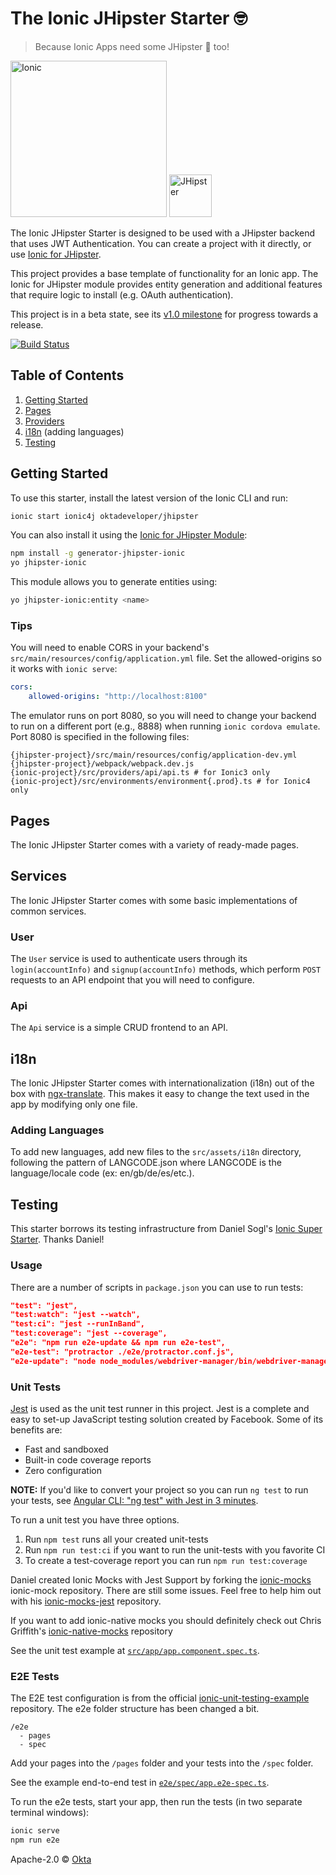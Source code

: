 # The Ionic JHipster Starter 🤓

> Because Ionic Apps need some JHipster 💙 too!

<div>
    <a href="https://ionicframework.com"><img src="src/assets/img/ionic-logo.png" alt="Ionic" width="250"></a>
    <a href="http://www.jhipster.tech"><img src="src/assets/img/jhipster-logo.png" alt="JHipster" width="68"></a>
</div>

The Ionic JHipster Starter is designed to be used with a JHipster backend that uses JWT Authentication.
You can create a project with it directly, or use [Ionic for JHipster](https://github.com/oktadeveloper/generator-jhipster-ionic).

This project provides a base template of functionality for an Ionic app. The Ionic for JHipster module provides entity generation and additional features that require logic to install (e.g. OAuth authentication).

This project is in a beta state, see its [v1.0 milestone](https://github.com/oktadeveloper/ionic-jhipster-starter/milestone/2) for progress towards a release.

[![Build Status][travis-image]][travis-url]

## Table of Contents

1. [Getting Started](#getting-started)
2. [Pages](#pages)
3. [Providers](#providers)
4. [i18n](#i18n) (adding languages)
5. [Testing](#testing)

## Getting Started

To use this starter, install the latest version of the Ionic CLI and run:

```bash
ionic start ionic4j oktadeveloper/jhipster
```

You can also install it using the [Ionic for JHipster Module](https://github.com/oktadeveloper/generator-jhipster-ionic):

```bash
npm install -g generator-jhipster-ionic
yo jhipster-ionic
```

This module allows you to generate entities using:

```bash	
yo jhipster-ionic:entity <name>	
```

### Tips

You will need to enable CORS in your backend's `src/main/resources/config/application.yml` file. Set the allowed-origins so it works with `ionic serve`:
         
```yaml
cors:
    allowed-origins: "http://localhost:8100"
```
         
The emulator runs on port 8080, so you will need to change your backend to run on a different port (e.g., 8888) when running `ionic cordova emulate`. Port 8080 is specified in the following files:

```
{jhipster-project}/src/main/resources/config/application-dev.yml
{jhipster-project}/webpack/webpack.dev.js
{ionic-project}/src/providers/api/api.ts # for Ionic3 only
{ionic-project}/src/environments/environment{.prod}.ts # for Ionic4 only 
```

## Pages

The Ionic JHipster Starter comes with a variety of ready-made pages. 

## Services

The Ionic JHipster Starter comes with some basic implementations of common services.

### User

The `User` service is used to authenticate users through its
`login(accountInfo)` and `signup(accountInfo)` methods, which perform `POST`
requests to an API endpoint that you will need to configure.

### Api

The `Api` service is a simple CRUD frontend to an API.

## i18n

The Ionic JHipster Starter comes with internationalization (i18n) out of the box with
[ngx-translate](https://github.com/ngx-translate/core). This makes it easy to
change the text used in the app by modifying only one file. 

### Adding Languages

To add new languages, add new files to the `src/assets/i18n` directory,
following the pattern of LANGCODE.json where LANGCODE is the language/locale
code (ex: en/gb/de/es/etc.).

## Testing

This starter borrows its testing infrastructure from Daniel Sogl's [Ionic Super Starter](https://github.com/danielsogl/ionic-super-starter). Thanks Daniel!

### Usage

There are a number of scripts in `package.json` you can use to run tests:

```json
"test": "jest",
"test:watch": "jest --watch",
"test:ci": "jest --runInBand",
"test:coverage": "jest --coverage",
"e2e": "npm run e2e-update && npm run e2e-test",
"e2e-test": "protractor ./e2e/protractor.conf.js",
"e2e-update": "node node_modules/webdriver-manager/bin/webdriver-manager update --gecko false"
```

### Unit Tests

[Jest](https://facebook.github.io/jest/) is used as the unit test runner in this project. Jest is a complete and easy to set-up JavaScript testing solution created by Facebook. Some of its benefits are:

- Fast and sandboxed
- Built-in code coverage reports
- Zero configuration

**NOTE:** If you'd like to convert your project so you can run `ng test` to run your tests, see [Angular CLI: "ng test" with Jest in 3 minutes](https://codeburst.io/angular-6-ng-test-with-jest-in-3-minutes-b1fe5ed3417c).

To run a unit test you have three options.

1. Run `npm test` runs all your created unit-tests
2. Run `npm run test:ci` if you want to run the unit-tests with you favorite CI
3. To create a test-coverage report you can run `npm run test:coverage`

Daniel created Ionic Mocks with Jest Support by forking the [ionic-mocks](https://github.com/stonelasley/ionic-mocks) ionic-mock repository. There are still some issues. Feel free to help him out with his [ionic-mocks-jest](https://github.com/danielsogl/ionic-mocks-jest) repository.

If you want to add ionic-native mocks you should definitely check out Chris Griffith's [ionic-native-mocks](https://github.com/chrisgriffith/ionic-native-mocks) repository

See the unit test example at [`src/app/app.component.spec.ts`](src/app/app.component.spec.ts).

### E2E Tests

The E2E test configuration is from the official [ionic-unit-testing-example](https://github.com/ionic-team/ionic-unit-testing-example) repository. The e2e folder structure has been changed a bit.

```
/e2e
  - pages
  - spec
```

Add your pages into the `/pages` folder and your tests into the `/spec` folder.

See the example end-to-end test in [`e2e/spec/app.e2e-spec.ts`](e2e/spec/app.e2e-spec.ts).

To run the e2e tests, start your app, then run the tests (in two separate terminal windows):

```bash
ionic serve
npm run e2e
```

Apache-2.0 © [Okta](https://developer.okta.com/)

[travis-image]: https://travis-ci.org/oktadeveloper/ionic-jhipster-starter.svg?branch=master
[travis-url]: https://travis-ci.org/oktadeveloper/ionic-jhipster-starter
